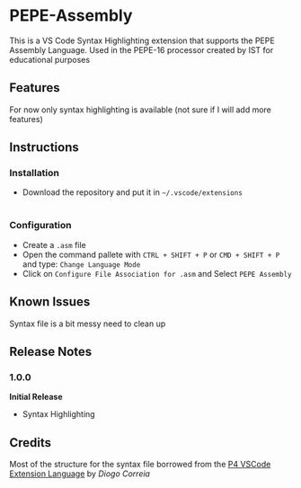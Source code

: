 # PEPE-Assembly

This is a VS Code Syntax Highlighting extension that supports the PEPE Assembly Language. Used in the PEPE-16 processor created by IST for educational purposes

## Features

For now only syntax highlighting is available (not sure if I will add more features)

## Instructions

### Installation
- Download the repository and put it in `~/.vscode/extensions`
<br></br>
### Configuration
- Create a `.asm` file
- Open the command pallete with `CTRL + SHIFT + P` or `CMD + SHIFT + P` and type: `Change Language Mode`
- Click on  `Configure File Association for .asm` and Select `PEPE Assembly`

## Known Issues

Syntax file is a bit messy need to clean up

## Release Notes

### 1.0.0

**Initial Release**
- Syntax Highlighting

## Credits

Most of the structure for the syntax file borrowed from the [P4 VSCode Extension Language](https://github.com/diogotcorreia/P4-Assembly) by _Diogo Correia_
